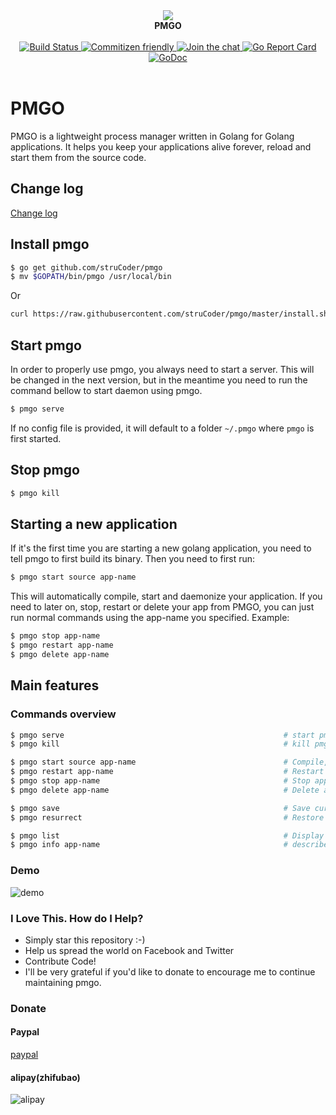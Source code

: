 <div align="center">
<a>
   <img src="http://7xjbiz.com1.z0.glb.clouddn.com/github/socJAdzByYtu5maI">
</a>
<br/>
<b>PMGO</b>
<br/><br/>
<a href="https://circleci.com/gh/struCoder/pmgo">
<img src="https://circleci.com/gh/struCoder/pmgo.svg?&style=shield&circle-token=0fa8ccfc85928edc54a0d7d848cbc784e31813ff" alt="Build Status">
</a>

<a href="http://commitizen.github.io/cz-cli">
  <img src="https://img.shields.io/badge/commitizen-friendly-brightgreen.svg" alt="Commitizen friendly" />
</a>

<a href="https://gitter.im/getpmgo/Lobby?utm_source=badge&utm_medium=badge&utm_campaign=pr-badge&utm_content=badge">
  <img src="https://badges.gitter.im/getpmgo/Lobby.svg" alt="Join the chat" />
</a>

<a href="https://goreportcard.com/report/github.com/struCoder/pmgo">
  <img src="https://goreportcard.com/badge/github.com/struCoder/pmgo" alt="Go Report Card" />
</a>

<a href="https://godoc.org/github.com/struCoder/pmgo">
  <img src="https://godoc.org/github.com/struCoder/pmgo?status.svg" alt="GoDoc" />
</a>
<br/><br/>
</div>


# PMGO 
PMGO is a lightweight process manager written in Golang for Golang applications. It helps you keep your applications alive forever, reload and start them from the source code.



## Change log

[Change log](./changelog.md)


## Install pmgo

```bash
$ go get github.com/struCoder/pmgo
$ mv $GOPATH/bin/pmgo /usr/local/bin
```

Or
```bash
curl https://raw.githubusercontent.com/struCoder/pmgo/master/install.sh | sh
```

## Start pmgo

In order to properly use pmgo, you always need to start a server. This will be changed in the next version, but in the meantime you need to run the command bellow to start daemon using pmgo.
```bash
$ pmgo serve
```
If no config file is provided, it will default to a folder `~/.pmgo` where `pmgo` is first started.

## Stop pmgo

```bash
$ pmgo kill
```

## Starting a new application
If it's the first time you are starting a new golang application, you need to tell pmgo to first build its binary. Then you need to first run:
```bash
$ pmgo start source app-name
```

This will automatically compile, start and daemonize your application. If you need to later on, stop, restart or delete your app from PMGO, you can just run normal commands using the app-name you specified. Example:
```bash
$ pmgo stop app-name
$ pmgo restart app-name
$ pmgo delete app-name
```

## Main features

### Commands overview

```bash
$ pmgo serve                                                 # start pmgo daemon process
$ pmgo kill                                                  # kill pmgo daemon process

$ pmgo start source app-name                                 # Compile, start, daemonize and auto  restart application.
$ pmgo restart app-name                                      # Restart a previously saved process
$ pmgo stop app-name                                         # Stop application.
$ pmgo delete app-name                                       # Delete application forever.

$ pmgo save                                                  # Save current process list
$ pmgo resurrect                                             # Restore previously saved processes

$ pmgo list                                                  # Display status for each app.
$ pmgo info app-name                                         # describe importance parameters of a process name
```

### Demo
![demo](http://7xjbiz.com1.z0.glb.clouddn.com/demo/xr3HjcsjDnzh9u9?imageView2/0/w/980)

### I Love This. How do I Help?

- Simply star this repository :-)
- Help us spread the world on Facebook and Twitter
- Contribute Code!
- I'll be very grateful if you'd like to donate to encourage me to continue maintaining pmgo.

### Donate

#### Paypal
[paypal](https://www.paypal.me/strucoder)

#### alipay(zhifubao)
![alipay](http://7xjbiz.com1.z0.glb.clouddn.com/me/CmNDkpK6xeOuhqXD)

